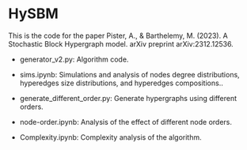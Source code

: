 # HySBM

This is the code for the paper Pister, A., & Barthelemy, M. (2023). A Stochastic Block Hypergraph model. arXiv preprint arXiv:2312.12536.

- generator_v2.py: Algorithm code.

- sims.ipynb: Simulations and analysis of nodes degree distributions, hyperedges size distributions, and hyperedges compositions..

- generate_different_order.py: Generate hypergraphs using different orders.

- node-order.ipynb: Analysis of the effect of different node orders.

- Complexity.ipynb: Complexity analysis of the algorithm.
